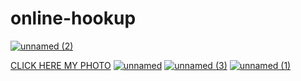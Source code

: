 # online-hookup
[![unnamed (2)](https://github.com/onlinehuckup/online-hookup/assets/147734855/3c62a9ea-9d8d-4cc3-a876-8bddb8dd7616)](https://hugejuicyclick.offerit.com/tiny/3qhKa)

[CLICK HERE MY PHOTO](https://hugejuicyclick.offerit.com/tiny/3qhKa)
[![unnamed](https://github.com/onlinehuckup/online-hookup/assets/147734855/bc7dc2a1-dc12-47ea-8eb5-12c2c9223145)](https://hugejuicyclick.offerit.com/tiny/3qhKa)
[![unnamed (3)](https://github.com/onlinehuckup/online-hookup/assets/147734855/3b6db66b-936a-4b30-afc3-ca312e5207ae)](https://hugejuicyclick.offerit.com/tiny/3qhKa)
[![unnamed (1)](https://github.com/onlinehuckup/online-hookup/assets/147734855/893711cc-f09e-4ae3-b7f2-a39ed750f30f)](https://hugejuicyclick.offerit.com/tiny/3qhKa)
